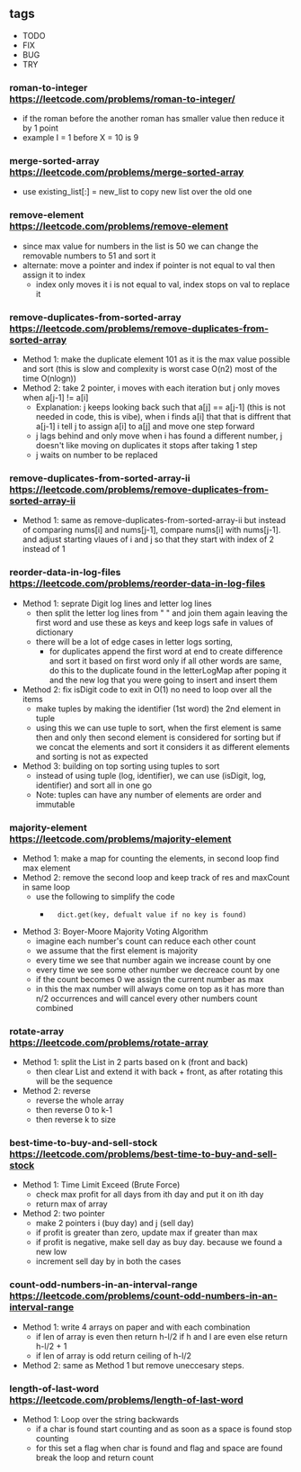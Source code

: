 ## tags
- TODO
- FIX
- BUG
- TRY

###  roman-to-integer <br/> https://leetcode.com/problems/roman-to-integer/
- if the roman before the another roman has smaller value then reduce it by 1 point  
- example I = 1 before X = 10 is 9

### merge-sorted-array <br/> https://leetcode.com/problems/merge-sorted-array
- use existing_list[:] = new_list to copy new list over the old one

### remove-element <br/> https://leetcode.com/problems/remove-element
- since max value for numbers in the list is 50 we can change the removable numbers to 51 and sort it
- alternate: move a pointer and index if pointer is not equal to val then assign it to index
    - index only moves it i is not equal to val, index stops on val to replace it

### remove-duplicates-from-sorted-array <br/> https://leetcode.com/problems/remove-duplicates-from-sorted-array
- Method 1: make the duplicate element 101 as it is the max value possible and sort (this is slow and complexity is worst case O(n2) most of the time O(nlogn))
- Method 2: take 2 pointer, i moves with each iteration but j only moves when a[j-1] != a[i]
    - Explanation: j keeps looking back such that a[j] == a[j-1] (this is not needed in code, this is vibe), when i finds a[i] that
    that is diffrent that a[j-1] i tell j to assign a[i] to a[j] and move one step forward
    - j lags behind and only move when i has found a different number, j doesn't like moving on duplicates it stops after taking 1 step
    - j waits on number to be replaced

### remove-duplicates-from-sorted-array-ii <br/> https://leetcode.com/problems/remove-duplicates-from-sorted-array-ii
- Method 1: same as remove-duplicates-from-sorted-array-ii but instead of comparing nums[i] and nums[j-1], compare nums[i] with nums[j-1]. and adjust starting vlaues of i and j so that they start with index of 2 instead of 1

### reorder-data-in-log-files <br/> https://leetcode.com/problems/reorder-data-in-log-files
- Method 1: seprate Digit log lines and letter log lines
    - then split the letter log lines from " " and join them again leaving the first word and use these as keys and keep logs safe in values of dictionary
    - there will be a lot of edge cases in letter logs sorting,
        - for duplicates append the first word at end to create difference and sort it based on first word only if all other words are same, do this to the duplicate found in the letterLogMap after poping it and the new log that you were going to insert and insert them 
- Method 2: fix isDigit code to exit in O(1) no need to loop over all the items
    - make tuples by making the identifier (1st word) the 2nd element in tuple
    - using this we can use tuple to sort, when the first element is same then and only then second element is considered for sorting but if we concat the elements and sort it considers it as different elements and sorting is not as expected
- Method 3: building on top sorting using tuples to sort
    - instead of using tuple (log, identifier), we can use (isDigit, log, identifier) and sort all in one go
    - Note: tuples can have any number of elements are order and immutable



### majority-element <br/> https://leetcode.com/problems/majority-element
- Method 1: make a map for counting the elements, in second loop find max element
- Method 2: remove the second loop and keep track of res and maxCount in same loop
    - use the following to simplify the code
        -       dict.get(key, defualt value if no key is found)
- Method 3: Boyer-Moore Majority Voting Algorithm
    - imagine each number's count can reduce each other count
    - we assume that the first element is majority
    - every time we see that number again we increase count by one
    - every time we see some other number we decreace count by one
    - if the count becomes 0 we assign the current number as max
    - in this the max number will always come on top as it has more than n/2 occurrences and will cancel every other numbers count combined

### rotate-array <br/> https://leetcode.com/problems/rotate-array
- Method 1: split the List in 2 parts based on k (front and back)
    - then clear List and extend it with back + front, as after rotating this will be the sequence
- Method 2: reverse
    - reverse the whole array
    - then reverse 0 to k-1
    - then reverse k to size

### best-time-to-buy-and-sell-stock <br/> https://leetcode.com/problems/best-time-to-buy-and-sell-stock
- Method 1: Time Limit Exceed (Brute Force)
    - check max profit for all days from ith day and put it on ith day
    - return max of array
- Method 2: two pointer
    - make 2 pointers i (buy day) and j (sell day)
    - if profit is greater than zero, update max if greater than max
    - if profit is negative, make sell day as buy day. because we found a new low 
    - increment sell day by in both the cases

### count-odd-numbers-in-an-interval-range <br/> https://leetcode.com/problems/count-odd-numbers-in-an-interval-range
- Method 1: write 4 arrays on paper and with each combination
    - if len of array is even then return h-l/2 if h and l are even else return h-l/2 + 1 
    - if len of array is odd return ceiling of h-l/2
- Method 2: same as Method 1 but remove uneccesary steps.

### length-of-last-word <br/> https://leetcode.com/problems/length-of-last-word
- Method 1: Loop over the string backwards
    - if a char is found start counting and as soon as a space is found stop counting
    - for this set a flag when char is found and flag and space are found break the loop and return count